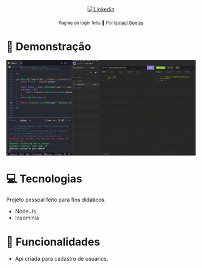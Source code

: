 <p align="center">	
   <a href="https://www.linkedin.com/in/ismael-gomes-da-silva-a5a38b149/">
      <img alt="Linkedin" src="https://img.shields.io/badge/-Linkedin-5965e0?style=flat&logo=Linkedin&logoColor=white" />
   </a>
</p>


<div align="center">
  <sub>Pagina de login feita 💜  Por
    <a href="https://github.com/ismaelgomesdasilva">Ismael Gomes</a>       
  </sub>
</div>



# :eyes: Demonstração
 <img src="/.vscode/20220314_170356.gif">

# :computer: Tecnologias
Projeto pessoal feito para fins didáticos. 

* Node.Js
* Insominia
     

# :rocket: Funcionalidades

* Api criada para cadastro de usuarios.
